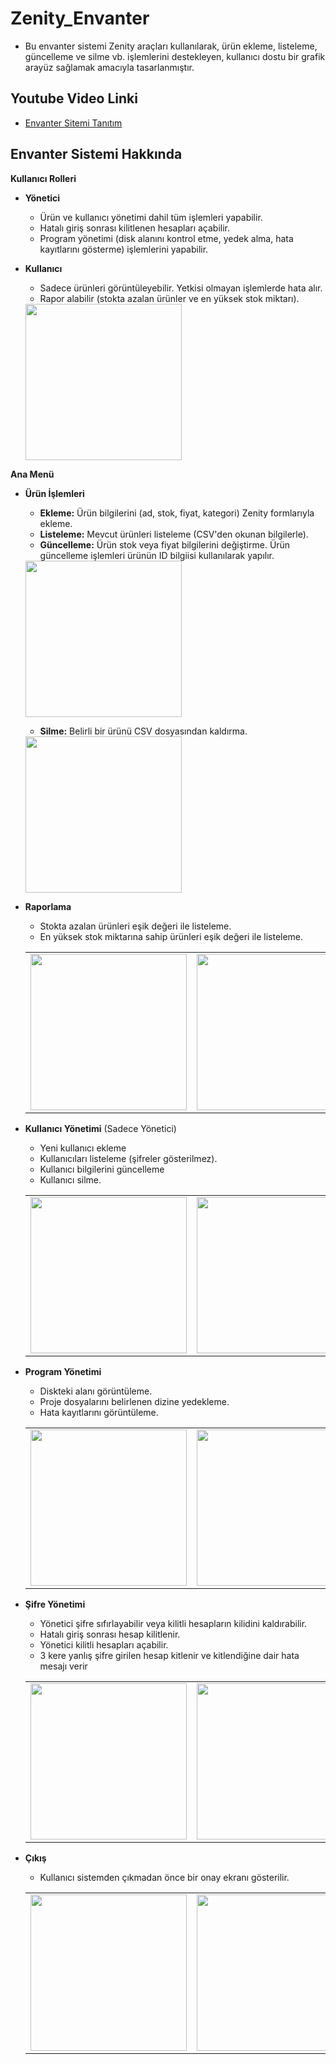 # Zenity_Envanter


- Bu envanter sistemi Zenity araçları kullanılarak, ürün ekleme, listeleme, güncelleme ve silme vb. işlemlerini destekleyen, kullanıcı dostu bir grafik arayüz sağlamak amacıyla tasarlanmıştır. 

## Youtube Video Linki 
- [Envanter Sitemi Tanıtım](https://www.youtube.com/watch?v=TCnKXvAuHoo)

## Envanter Sistemi Hakkında
**Kullanıcı Rolleri**
- **Yönetici**
  - Ürün ve kullanıcı yönetimi dahil tüm işlemleri yapabilir.
  - Hatalı giriş sonrası kilitlenen hesapları açabilir.
  - Program yönetimi (disk alanını kontrol etme, yedek alma, hata kayıtlarını gösterme) işlemlerini yapabilir.
- **Kullanıcı**
  - Sadece ürünleri görüntüleyebilir. Yetkisi olmayan işlemlerde hata alır.
  - Rapor alabilir (stokta azalan ürünler ve en yüksek stok miktarı).
  
  <div align="left">
      <td><img width=250 src="https://github.com/user-attachments/assets/02d24035-ec89-4a05-a511-4f2bee37c8e3"
  ></td
  </div>



**Ana Menü**
- **Ürün İşlemleri**
  - **Ekleme:** Ürün bilgilerini (ad, stok, fiyat, kategori) Zenity formlarıyla ekleme.
  - **Listeleme:** Mevcut ürünleri listeleme (CSV'den okunan bilgilerle).
  - **Güncelleme:** Ürün stok veya fiyat bilgilerini değiştirme. Ürün güncelleme işlemleri ürünün ID bilgiisi kullanılarak yapılır.
  
  <div align="left">
    <td><img width=250 src="https://github.com/user-attachments/assets/b721ef80-5435-47f3-8838-12d9d2c21b9f"
  ></td
  </div> 
  
  - **Silme:** Belirli bir ürünü CSV dosyasından kaldırma.

  <div align="left">
    <td><img width=250 src="https://github.com/user-attachments/assets/35527376-054d-4d62-9ef8-d883996d473a"
  ></td
  </div> 
  
- **Raporlama**
  - Stokta azalan ürünleri eşik değeri ile listeleme.
  - En yüksek stok miktarına sahip ürünleri eşik değeri ile listeleme.
  
  <div align="left">
    <table>
        <td><img width=250 src="https://github.com/user-attachments/assets/4fdff4dd-4298-454c-b3a3-339f399175a3"
  ></td>
        <td><img width=250 src="https://github.com/user-attachments/assets/1ffded44-d3bd-4ba6-bcf5-61ec410295c3"
  ></td>
        <td><img width=250 src="https://github.com/user-attachments/assets/bf865f8a-66a7-4bd6-b700-5068dd0fb596"
  ></td>
    </table>
  </div>
  
- **Kullanıcı Yönetimi** (Sadece Yönetici)
  - Yeni kullanıcı ekleme
  - Kullanıcıları listeleme (şifreler gösterilmez).
  - Kullanıcı bilgilerini güncelleme 
  - Kullanıcı silme.

  <div align="left">
    <table>
        <td><img width=250 src="https://github.com/user-attachments/assets/ee796e5d-094b-4788-b0cd-489ecdb37a9f"
  ></td>
        <td><img width=250 src="https://github.com/user-attachments/assets/b5f131e0-f89e-4ed2-a597-3dc880bde6e6"
  ></td>
        <td><img width=250 src="https://github.com/user-attachments/assets/e8e428a2-8479-4e56-ad8d-df597e77b07e"
  ></td>
    </table>
  </div>
  
- **Program Yönetimi**
  - Diskteki alanı görüntüleme.
  - Proje dosyalarını belirlenen dizine yedekleme.
  - Hata kayıtlarını görüntüleme.
  
  <div align="left">
    <table>
        <td><img width=250 src="https://github.com/user-attachments/assets/4138ecd5-2c21-43a9-b0a0-1af6a18a1e38"
  ></td>
        <td><img width=250 src="https://github.com/user-attachments/assets/1b7fb52b-7ff8-49ad-b91b-a413ef022934"
  ></td>
        <td><img width=250 src="https://github.com/user-attachments/assets/7a7fedaa-6740-4e90-9a84-71185189b816"
  ></td>
    </table>
  </div>
  
- **Şifre Yönetimi**
  - Yönetici şifre sıfırlayabilir veya kilitli hesapların kilidini kaldırabilir.
  - Hatalı giriş sonrası hesap kilitlenir.
  - Yönetici kilitli hesapları açabilir.
  - 3 kere yanlış şifre girilen hesap kitlenir ve kitlendiğine dair hata mesajı verir
  
  <div align="left">
    <table>
        <td><img width=250 src="https://github.com/user-attachments/assets/03df1d7b-4081-455d-bf7f-d5fd387550d3"
  ></td>
        <td><img width=250 src="https://github.com/user-attachments/assets/1b7fb52b-7ff8-49ad-b91b-a413ef022934"
  ></td>
        <td><img width=250 src="https://github.com/user-attachments/assets/7a7fedaa-6740-4e90-9a84-71185189b816"
  ></td>
        <td><img width=250 src="https://github.com/user-attachments/assets/c19b1d37-36e5-4c19-ae0c-99180253fb88"
  ></td>      
    </table>
  </div>

  
- **Çıkış**
  - Kullanıcı sistemden çıkmadan önce bir onay ekranı gösterilir.
 
  <div align="left">
    <table>
        <td><img width=250 src="https://github.com/user-attachments/assets/8d9fa61a-7922-4f43-811b-f9c964b78e29"
  ></td>
        <td><img width=250 src="!https://github.com/user-attachments/assets/500c77b5-c218-420a-b21e-b8624575d3e6"
  ></td>
    </table>
  </div>


